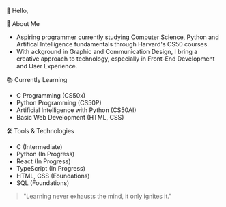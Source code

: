 👋 Hello,

🚀 About Me
- Aspiring programmer currently studying Computer Science, Python and Artifical Intelligence fundamentals through Harvard's CS50 courses.
- With ackground in Graphic and Communication Design, I bring a creative approach to technology, especially in Front-End Development and User Experience. 

📚 Currently Learning
- C Programming (CS50x)
- Python Programming (CS50P)
- Artificial Intelligence with Python (CS50AI)
- Basic Web Development (HTML, CSS)

🛠️ Tools & Technologies
- C (Intermediate)
- Python (In Progress)
- React (In Progress)
- TypeScript (In Progress)
- HTML, CSS (Foundations)
- SQL (Foundations)

> "Learning never exhausts the mind, it only ignites it."
